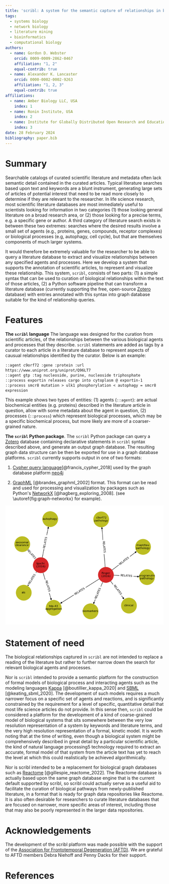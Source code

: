 ```yaml
---
title: 'scribl: A system for the semantic capture of relationships in biological literature'
tags:
  - systems biology
  - network biology
  - literature mining
  - bioinformatics
  - computational biology
authors:
  - name: Gordon D. Webster
    orcid: 0009-0009-2862-0467
    affiliation: "1, 2"
    equal-contrib: true
  - name: Alexander K. Lancaster
    orcid: 0000-0002-0002-9263
    affiliation: "1, 2, 3"
    equal-contrib: true
affiliations:
  - name: Amber Biology LLC, USA
    index: 1
  - name: Ronin Institute, USA
    index: 2
  - name: Institute for Globally Distributed Open Research and Education
    index: 3
date: 28 February 2024
bibliography: paper.bib
---
```


# Summary

Searchable catalogs of curated scientific literature and metadata
often lack semantic detail contained in the curated articles.  Typical
literature searches based upon text and keywords are a blunt
instrument, generating large sets of articles of potential interest
that need to be read more closely to determine if they are relevant to
the researcher. In life science research, most scientific literature
databases are most immediately useful to scientists looking for
information in two categories (1) those looking general literature on
a broad research area, or (2) those looking for a precise terms,
e.g. a specific gene or author. A third category of literature search
exists in between these two extremes: searches where the desired
results involve a small set of agents (e.g., proteins, genes,
compounds, receptor complexes) or biological processes (e.g,
autophagy, cell cycle), but that are themselves components of much
larger systems.

It would therefore be extremely valuable for the researcher to be able
to query a literature database to extract and visualize relationships
between any specified agents and processes. Here we develop a system
that supports the annotation of scientific articles, to represent and
visualize these relationship. This system, `scribl`, consists of two
parts: (1) a simple syntax that can be used to curation of biological
relationships within the text of those articles, (2) a Python software
pipeline that can transform a literature database (currently
supporting the free, open-source [Zotero](https://www.zotero.org/)
database) with entries annotated with this syntax into graph database
suitable for the kind of relationship queries.

# Features

**The `scribl` language** The language was designed for the curation
from scientific articles, of the relationships between the various
biological agents and processes that they describe. `scribl`
statements are added as tags by a curator to each article in a
literature database to represent aspects of causual relationships
identified by the curator. Below is an example:

```
::agent c9orf72 :gene :protein :url https://www.uniprot.org/uniprot/Q96LT7
::agent gtp :tag nucleoside, purine, nucleoside triphosphate
::process exportin releases cargo into cytoplasm @ exportin-1
::process smcr8 mutation > ulk1 phosphorylation < autophagy = smcr8 expression
```

This example shows two types of entities: (1) agents (`::agent`): are
actual biochemical entities (e.g. proteins) described in the
literature article in question, allow with some metadata about the
agent in question, (2) processes (`::process`) which represent
biological processes, which may be a specific biochemical process, but
more likely are more of a coarser-grained nature.

**The `scribl` Python package**.  The `scribl` Python package can
query a [Zotero](https://zotero.org) database containing declarative
statements in `scribl` syntax described above, and generate an output
graph database. The resulting graph data structure can be then be
exported for use in a graph database platforms. `scribl` currently
supports output in one of two formats:

1. [Cypher query
language](https://opencypher.org/)[@francis_cypher_2018] used by the
graph database platform [neo4j](https://neo4j.com)

2.  [GraphML](http://graphml.graphdrawing.org/)
[@brandes_graphml_2002] format. This format can be read and used for
processing and visualization by packages such as Python's
[NetworkX](https://networkx.org/) [@hagberg_exploring_2008]. (see
\autoref{fig:graph-networkx} for example).

![Visualization of scribl database via NetworkX.\label{fig:graph-networkx}](../graphdb-visual.png)


# Statement of need

The biological relationships captured in `scribl` are not intended to
replace a reading of the literature but rather to further narrow down
the search for relevant biological agents and processes.

Nor is `scribl` intended to provide a semantic platform for the
construction of formal models of biological process and interacting
agents such as the modeling languages
[Kappa](https://kappalanguage.org/) [@boutillier_kappa_2020] and
[SBML](https://sbml.org/) [@keating_sbml_2020]. The development of
such models requires a much narrower focus on a specific set of agents
and reactions, and is significantly constrained by the requirement for
a level of specific, quantitative detail that most life science
articles do not provide. In this sense then, `scribl` could be
considered a platform for the development of a kind of coarse-grained
model of biological systems that sits somewhere between the very low
resolution representation of a system by keywords and literature
terms, and the very high resolution representation of a formal,
kinetic model. It is worth noting that at the time of writing, even
though a biological system might be comprehensively described in great
detail by a particular scientific article, the kind of natural
language processing5 technology required to extract an accurate,
formal model of that system from the article text has yet to reach the
level at which this could realistically be achieved algorithmically.

Nor is scribl intended to be a replacement for biological graph
databases such as [Reactome](https://reactome.org)
[@gillespie_reactome_2022]. The Reactome database is actually based
upon the same graph database engine that is the current default
supported by scribl, so scribl could actually serve as a useful aid to
facilitate the curation of biological pathways from newly-published
literature, in a format that is ready for graph data repositories like
Reactome. It is also often desirable for researchers to curate
literature databases that are focused on narrower, more specific areas
of interest, including those that may also be poorly represented in
the larger data repositories.

# Acknowledgements

The development of the scribl platform was made possible with the
support of the [Association for Frontotemporal Degeneration
(AFTD)](https://theaftd.org/). We are grateful to AFTD members Debra
Niehoff and Penny Dacks for their support.

# References
